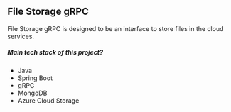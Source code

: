 ## File Storage gRPC

File Storage gRPC is designed to be an interface to store files in the cloud services.

##### Main tech stack of this project?
* Java
* Spring Boot
* gRPC
* MongoDB
* Azure Cloud Storage
